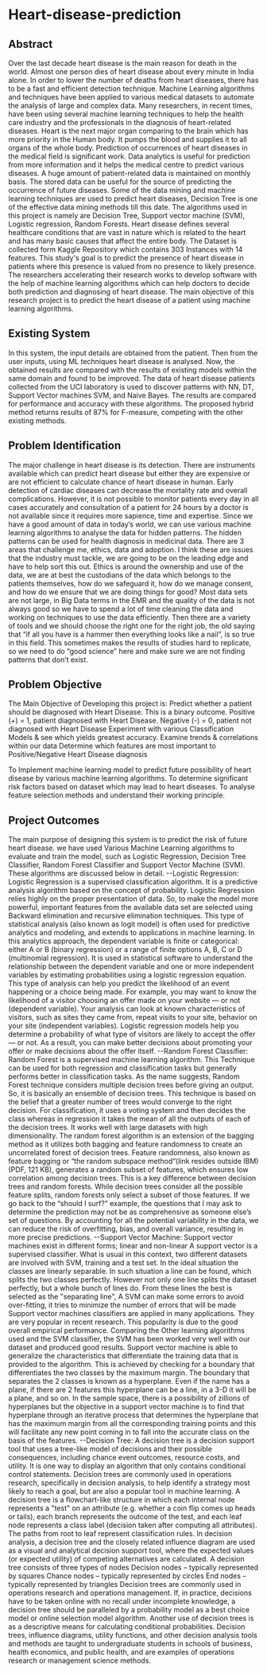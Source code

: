 # Heart-disease-prediction
## Abstract
Over the last decade heart disease is the main reason for death in the world. Almost one person dies of heart disease about every minute in India alone. In order to lower the number of deaths from heart diseases, there has to be a fast and efficient detection technique. Machine Learning algorithms and techniques have been applied to various medical datasets to automate the analysis of large and complex data. Many researchers, in recent times, have been using several machine learning techniques to help the health care industry and the professionals in the diagnosis of heart-related diseases. Heart is the next major organ comparing to the brain which has more priority in the Human body. It pumps the blood and supplies it to all organs of the whole body. Prediction of occurrences of heart diseases in the medical field is significant work. Data analytics is useful for prediction from more information and it helps the medical centre to predict various diseases. A huge amount of patient-related data is maintained on monthly basis. The stored data can be useful for the source of predicting the occurrence of future diseases. Some of the data mining and machine learning techniques are used to predict heart diseases, Decision Tree is one of the effective data mining methods till this date. The algorithms used in this project is namely are Decision Tree, Support vector machine (SVM), Logistic regression, Random Forests. Heart disease defines several healthcare conditions that are vast in nature which is related to the heart and has many basic causes that affect the entire body. The Dataset is collected form Kaggle Repository which contains 303 Instances with 14 features. This study's goal is to predict the presence of heart disease in patients where this presence is valued from no presence to likely presence. The researchers accelerating their research works to develop software with the help of machine learning algorithms which can help doctors to decide both prediction and diagnosing of heart disease. The main objective of this research project is to predict the heart disease of a patient using machine learning algorithms.
## Existing System
In this system, the input details are obtained from the patient. Then from the user inputs, using ML techniques heart disease is analysed. Now, the obtained results are compared with the results of existing models within the same domain and found to be improved. The data of heart disease patients collected from the UCI laboratory is used to discover patterns with NN, DT, Support Vector machines SVM, and Naive Bayes. The results are compared for performance and accuracy with these algorithms. The proposed hybrid method returns results of 87% for F-measure, competing with the other existing methods.
## Problem Identification
The major challenge in heart disease is its detection. There are instruments available which can predict heart disease but either they are expensive or are not efficient to calculate chance of heart disease in human. Early detection of cardiac diseases can decrease the mortality rate and overall complications. However, it is not possible to monitor patients every day in all cases accurately and consultation of a patient for 24 hours by a doctor is not available since it requires more sapience, time and expertise. Since we have a good amount of data in today’s world, we can use various machine learning algorithms to analyse the data for hidden patterns. The hidden patterns can be used for health diagnosis in medicinal data. There are 3 areas that challenge me, ethics, data and adoption. I think these are issues that the industry must tackle, we are going to be on the leading edge and have to help sort this out. Ethics is around the ownership and use of the data, we are at best the custodians of the data which belongs to the patients themselves, how do we safeguard it, how do we manage consent, and how do we ensure that we are doing things for good? Most data sets are not large, in Big Data terms in the EMR and the quality of the data is not always good so we have to spend a lot of time cleaning the data and working on techniques to use the data efficiently. Then there are a variety of tools and we should choose the right one for the right job, the old saying that “if all you have is a hammer then everything looks like a nail”, is so true in this field. This sometimes makes the results of studies hard to replicate, so we need to do “good science” here and make sure we are not finding patterns that don’t exist.
## Problem Objective
The Main Objective of Developing this project is:
Predict whether a patient should be diagnosed with Heart Disease. This is a binary outcome. 
Positive (+) = 1, patient diagnosed with Heart Disease. 
Negative (-) = 0, patient not diagnosed with Heart Disease
Experiment with various Classification Models & see which yields greatest accuracy.
Examine trends & correlations within our data
Determine which features are most important to Positive/Negative Heart Disease diagnosis

To Implement machine learning model to predict future possibility of heart disease by various machine learning algorithms.
To determine significant risk factors based on dataset which may lead to heart diseases.
To analyse feature selection methods and understand their working principle.
## Project Outcomes
The main purpose of designing this system is to predict the risk of future heart disease. we have used Various Machine Learning algorithms to evaluate and train the model, such as Logistic Regression, Decision Tree Classifier, Random Forest Classifier and Support Vector Machine (SVM). These algorithms are discussed below in detail.
--Logistic Regression: Logistic Regression is a supervised classification algorithm. It is a predictive analysis algorithm based on the concept of probability. Logistic Regression relies highly on the proper presentation of data. So, to make the model more powerful, important features from the available data set are selected using Backward elimination and recursive elimination techniques. This type of statistical analysis (also known as logit model) is often used for predictive analytics and modeling, and extends to applications in machine learning. In this analytics approach, the dependent variable is finite or categorical: either A or B (binary regression) or a range of finite options A, B, C or D (multinomial regression). It is used in statistical software to understand the relationship between the dependent variable and one or more independent variables by estimating probabilities using a logistic regression equation. This type of analysis can help you predict the likelihood of an event happening or a choice being made. For example, you may want to know the likelihood of a visitor choosing an offer made on your website — or not (dependent variable). Your analysis can look at known characteristics of visitors, such as sites they came from, repeat visits to your site, behavior on your site (independent variables). Logistic regression models help you determine a probability of what type of visitors are likely to accept the offer — or not. As a result, you can make better decisions about promoting your offer or make decisions about the offer itself.
--Random Forest Classifier: Random Forest is a supervised machine learning algorithm. This Technique can be used for both regression and classification tasks but generally performs better in classification tasks. As the name suggests, Random Forest technique considers multiple decision trees before giving an output. So, it is basically an ensemble of decision trees. This technique is based on the belief that a greater number of trees would converge to the right decision. For classification, it uses a voting system and then decides the class whereas in regression it takes the mean of all the outputs of each of the decision trees. It works well with large datasets with high dimensionality. The random forest algorithm is an extension of the bagging method as it utilizes both bagging and feature randomness to create an uncorrelated forest of decision trees. Feature randomness, also known as feature bagging or “the random subspace method”(link resides outside IBM) (PDF, 121 KB), generates a random subset of features, which ensures low correlation among decision trees. This is a key difference between decision trees and random forests. While decision trees consider all the possible feature splits, random forests only select a subset of those features. If we go back to the “should I surf?” example, the questions that I may ask to determine the prediction may not be as comprehensive as someone else’s set of questions. By accounting for all the potential variability in the data, we can reduce the risk of overfitting, bias, and overall variance, resulting in more precise predictions.
--Support Vector Machine: Support vector machines exist in different forms; linear and non-linear A support vector is a supervised classifier. What is usual in this context, two different datasets are involved with SVM, training and a test set. In the ideal situation the classes are linearly separable. In such situation a line can be found, which splits the two classes perfectly. However not only one line splits the dataset perfectly, but a whole bunch of lines do. From these lines the best is selected as the "separating line", A SVM can make some errors to avoid over-fitting, it tries to minimize the number of errors that will be made Support vector machines classifiers are applied in many applications. They are very popular in recent research. This popularity is due to the good overall empirical performance. Comparing the Other learning algorithms used and the SVM classifier, the SVM has been worked very well with our dataset and produced good results. Support vector machine is able to generalize the characteristics that differentiate the training data that is provided to the algorithm. This is achieved by checking for a boundary that differentiates the two classes by the maximum margin. The boundary that separates the 2 classes is known as a hyperplane. Even if the name has a plane, if there are 2 features this hyperplane can be a line, in a 3-D it will be a plane, and so on. In the sample space, there is a possibility of zillions of hyperplanes but the objective in a support vector machine is to find that hyperplane through an iterative process that determines the hyperplane that has the maximum margin from all the corresponding training points and this will facilitate any new point coming in to fall into the accurate class on the basis of the features.
--Decision Tree: A decision tree is a decision support tool that uses a tree-like model of decisions and their possible consequences, including chance event outcomes, resource costs, and utility. It is one way to display an algorithm that only contains conditional control statements. Decision trees are commonly used in operations research, specifically in decision analysis, to help identify a strategy most likely to reach a goal, but are also a popular tool in machine learning. A decision tree is a flowchart-like structure in which each internal node represents a "test" on an attribute (e.g. whether a coin flip comes up heads or tails), each branch represents the outcome of the test, and each leaf node represents a class label (decision taken after computing all attributes). The paths from root to leaf represent classification rules. In decision analysis, a decision tree and the closely related influence diagram are used as a visual and analytical decision support tool, where the expected values (or expected utility) of competing alternatives are calculated.
A decision tree consists of three types of nodes 
Decision nodes – typically represented by squares
Chance nodes – typically represented by circles
End nodes – typically represented by triangles
Decision trees are commonly used in operations research and operations management. If, in practice, decisions have to be taken online with no recall under incomplete knowledge, a decision tree should be paralleled by a probability model as a best choice model or online selection model algorithm. Another use of decision trees is as a descriptive means for calculating conditional probabilities. Decision trees, influence diagrams, utility functions, and other decision analysis tools and methods are taught to undergraduate students in schools of business, health economics, and public health, and are examples of operations research or management science methods.
